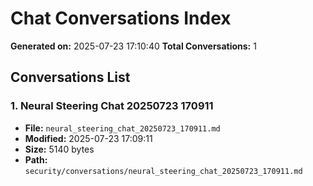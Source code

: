 # Chat Conversations Index

**Generated on:** 2025-07-23 17:10:40
**Total Conversations:** 1

## Conversations List

### 1. Neural Steering Chat 20250723 170911
- **File:** `neural_steering_chat_20250723_170911.md`
- **Modified:** 2025-07-23 17:09:11
- **Size:** 5140 bytes
- **Path:** `security/conversations/neural_steering_chat_20250723_170911.md`

